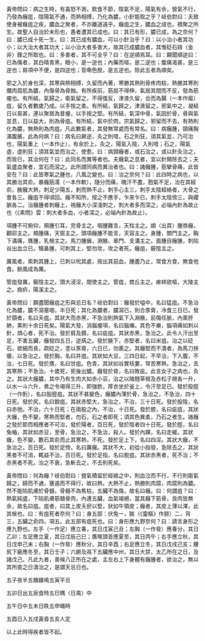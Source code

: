 黃帝問曰：病之生時，有喜怒不測，飲食不節，陰氣不足，陽氣有余，營氣不行，乃發為癰疽，陰陽氣不通，而熱相搏，乃化為膿，小針能取之乎？岐伯對曰：夫致使身被癰疽之疾，膿血之聚者，不亦離道遠乎。癰疽之生，膿血之成也，積聚之所生。故聖人自治於未形也，愚者遭其已成也。曰：其已有形，膿已成，為之奈何？曰：膿已成十死一生。曰：其已成有膿血，可以小針治乎？曰：以小治小者其功小；以大治大者其功大；以小治大者多害大，故其已成膿血者，其惟砭石䤵〈金非〉鋒之所取也。曰：多害者，其不可全乎？曰：在逆順焉耳。曰：願聞順逆曰：已為傷者，其白晴青黑，眼小，是一逆也；內藥而嘔，是二逆也；腹痛渴甚，是三逆也；肩項中不便，是四逆也；音嘶色脫，是五逆也。除此五者為順矣。

邪之入於身也深，其寒與熱相搏，久留而內著，寒勝其熱則骨疼肉枯，熱勝其寒則爛肉腐肌為膿，內傷骨為骨蝕。有所疾前，筋屈不得伸，氣居其間而不反，發為筋瘤也。有所結，氣歸之，衛氣留之，不得復反，津液久留，合而為腸（一本作瘍）疽，留久者數歲乃成。以手按之柔。有所結，氣歸之，津液留之，邪氣中之，凝結日以易甚，連以聚居為昔瘤，以手按之堅。有所結，氣深中骨，氣因於骨，骨與氣並息，日以益大，則為骨疽。有所結，氣中於肉，宗氣歸之，邪留而不去，有熱則化為膿，無熱則為肉疽。凡此數氣者，其發無常處而有常名。曰：病癰腫，頸痛胸滿腹脹，此為何病？曰：病名曰厥逆，灸之則喑，石之則狂，須其氣並，乃可治也，陽氣重上（一本作止），有余於上，灸之，陽氣入陰，入則喑；石之，陽氣虛，虛則狂；須其氣並而治之，使愈。曰：病頸癰者，或石治之，或以針灸治之，而皆已，其治何在？曰：此同名而異等者也。夫癰氣之息者，宜以針開除去之；夫氣盛血聚者，宜石而瀉之。此所謂同病而異治者也。曰：諸癰腫，筋攣骨痛，此皆安在？曰：此皆寒氣之腫也，八風之變也。曰：治之奈何？曰：此四時之病也，以其勝治其俞。暴癰筋濡（一本作軟），隨分而痛，魄汗不盡，胞氣不足，治在其經俞。腋癰大熱，刺足少陽五，刺而熱不止，刺手心主三，刺手太陰經絡者，大骨之會各三。癰疽不得頃回。癰不知所，按之不應手，乍來乍已，刺手太陰傍三，與纓脈各二。治癰腫者刺癰上，視癰大小深淺刺之，刺大者多而深之，必端內針為故止也（《素問》雲：刺大者多血，小者深之，必端內針為故止）。

項腫不可俯仰，頰腫引耳，完骨主之。咽腫難言，天柱主之。䪼〈出頁〉腫唇癰，顴窌主之。頰腫痛，天窗主之。頭項癰腫不能言，天容主之。身腫，關門主之。胸下滿痛，膺腫，乳根主之。馬刀腫瘺，淵腋、章門、支溝主之。面腫目癰腫，刺陷谷出血立已。犢鼻腫，可刺其上，堅勿攻，攻之者死。癰疽，竅陰主之。

厲風者，索刺其腫上，已刺以吮其處，按出其惡血，腫盡乃止，常食方食，無食他食。脈風成為厲。

管疽發厲，竅陰主之。頭大浸淫，間使主之。管疽，商丘主之。瘃蛘欲嘔，大陵主之。痂疥，陽溪主之。

黃帝問曰：願盡聞癰疽之形與忌日名？岐伯對曰：癰發於嗌中，名曰猛疽。不急治化為膿，膿不瀉塞咽，半日死；其化為膿者，膿瀉已，則合豕膏，冷食三日已。發於頸者，名曰夭疽。其狀大而赤黑，不急治則熱氣下入淵腋，前傷任脈，內熏肝肺，熏則十余日死矣。陽氣大發，消腦瘤項，名曰腦爍。其色不樂，腦項痛如刺以針，煩心者，死不治。發於肩及臑，名曰疵疽。其狀赤黑，急治之。此令人汗出至足，不害五臟，癰發四五日，逆焫之。發於腋下，赤堅者，名曰米疽。治之以砭石，欲細而長，疏砭之，塗以豕膏，六日已，勿裹之。其癰堅而不潰者，為馬刀挾癭，以急治之。發於胸，名曰井疽。其狀如大豆，三四日起，不早治，下入腹，不治，七日死。發於膺，名曰甘疽。色青，其狀如谷實栝蔞，常苦寒熱。急治之，去其寒熱；不急治。十歲死，死後出膿。癰發於脅，名曰敗疵。此言女子之病也，灸之。其狀大癰膿，其中乃有生肉大如赤小豆，治之以陵翹草根及赤松子根各一升，以水一斗六升，煮之令竭得三升，即強飲，厚衣坐於釜上，令汗至足已。發於股脛（一作胻），名曰股脛疽。其狀不甚變色，癰膿內薄於骨，急治之，不急治，四十日死。發於尻，名曰銳疽。其狀赤堅大，急治之，不治，三十日死。發於股陰，名曰赤弛。不治，六十日死；在兩股之內，不治，十日死。發於膝，名曰疵疽，其狀大癰，色不變，寒熱而堅者，勿石，石之者即死；須其色異柔，乃石之者生。諸癰之發於節而相應者不可治，發於陽者，百日死，發於陰者四十日死。發於脛，名曰兔嚙，其狀如赤豆，至骨，急治之，不急治，殺人。發於內踝，名曰走緩。其狀癰，色不變，數石其俞而止其寒熱，不死。發於足上下，名曰四淫。其狀大癰，不急治之，百日死。發於足傍，名曰厲癰。其狀不大，初從小指發，急除去之，其狀黑者不可消，輒益不治，百日死。發於足指，名曰脫疽。其狀赤黑者，死不治；不赤黑者不死。治之不衰，急斬去之，不去則死矣。

黃帝問曰：何為癰？岐伯對曰：營氣積留於經絡之中，則血泣而不行，不行則衛氣歸之，歸而不通，壅遏而不得行，故曰熱。大熱不止，熱勝則肉腐，肉腐則為膿。然不能陷肌膚於骨髓，骨髓不為焦枯，五臟不為傷，故名曰癰。曰：何謂疽？曰：熱氣純盛，下陷肌膚筋髓骨肉，內連五臟，血氣竭絕，當其癰下筋骨，良肉皆無余，故名曰疽。疽者，曰其上皮夭瘀以堅，狀如牛領皮；癰者，其皮上薄以澤，此其候也。曰：有疽死者奈何？曰：身五部：伏兔一，腨（《靈樞》作腓）二，背三，五臟之俞四，項五。此五部有疽死也。曰：身形應九野奈何？曰：請言身形之應九野也。左手（一作足）應立春，其日戊寅己丑；左胸（一作脅）應春分，其日乙卯；左足應立夏，其日戊辰己巳；膺喉頭首應夏至，其日丙午；右手應立秋，其日戊申己未；右胸（一作脅）應秋分，其日辛酉；右足應立冬，其日戊戌己亥；腰尻下竅應冬至，其日壬子；六腑及鬲下五臟應中州，其日大禁，太乙所在之日，及諸戊己。凡此九者，善候八正所在之處，主左右上下身體有癰腫者，欲治之，無以其所直之日潰治之，是謂天忌日也。

五子夜半五醜雞鳴五寅平旦

五卯日出五辰食時五巳㬂〈日禺〉中

五午日中五未日昳五申晡時

五酉日入五戌黃昏五亥人定

以上此時得疾者皆不起。